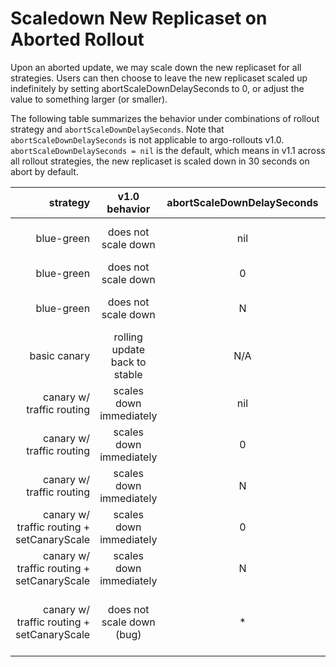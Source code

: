 # Scaledown New Replicaset on Aborted Rollout

Upon an aborted update, we may scale down the new replicaset for all strategies. Users can then choose to leave the new replicaset scaled up indefinitely by setting abortScaleDownDelaySeconds to 0, or adjust the value to something larger (or smaller).

The following table summarizes the behavior under combinations of rollout strategy and `abortScaleDownDelaySeconds`. Note that `abortScaleDownDelaySeconds` is not applicable to argo-rollouts v1.0.
`abortScaleDownDelaySeconds = nil` is the default, which means in v1.1 across all rollout strategies, the new replicaset
is scaled down in 30 seconds on abort by default.

|                                    strategy |         v1.0 behavior         | abortScaleDownDelaySeconds |                 v1.1 behavior                 |
|--------------------------------------------:|:-----------------------------:|:--------------------------:|:---------------------------------------------:|
|                                  blue-green | does not scale down           | nil                        |         scales down after 30 seconds          |
|                                  blue-green | does not scale down           | 0                          |              does not scale down              |
|                                  blue-green | does not scale down           | N                          |          scales down after N seconds          |
|                                basic canary | rolling update back to stable | N/A                        |         rolling update back to stable         |
|                   canary w/ traffic routing | scales down immediately       | nil                        |         scales down after 30 seconds          |
|                   canary w/ traffic routing | scales down immediately       | 0                          |            scales down immediately            |
|                   canary w/ traffic routing | scales down immediately       | N                          |          scales down immediately              |
| canary w/ traffic routing  + setCanaryScale | scales down immediately       | 0                          |              does not scale down              |
| canary w/ traffic routing  + setCanaryScale | scales down immediately       | N                          |          scales down after N seconds          |
| canary w/ traffic routing  + setCanaryScale | does not scale down (bug)     | *                          | should behave like  canary w/ traffic routing |
